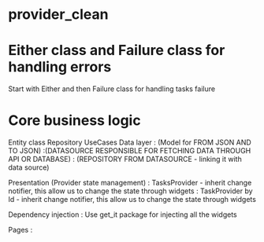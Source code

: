 # provider_clean

#  Either class and Failure class for handling errors 
Start with Either and then Failure class for handling tasks failure

# Core business logic
Entity class
Repository
UseCases
Data layer : (Model for FROM JSON AND TO JSON)
            :(DATASOURCE RESPONSIBLE FOR FETCHING DATA THROUGH API OR DATABASE)
            : (REPOSITORY FROM DATASOURCE - linking it with data source)

Presentation (Provider state management)
            :   TasksProvider - inherit change notifier, this allow us to change the state through widgets
            :   TaskProvider by Id - inherit change notifier, this allow us to change the state through widgets

Dependency injection
            :   Use get_it package for injecting all the widgets

Pages
    :   